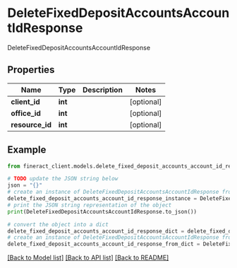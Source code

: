 # DeleteFixedDepositAccountsAccountIdResponse

DeleteFixedDepositAccountsAccountIdResponse

## Properties

Name | Type | Description | Notes
------------ | ------------- | ------------- | -------------
**client_id** | **int** |  | [optional] 
**office_id** | **int** |  | [optional] 
**resource_id** | **int** |  | [optional] 

## Example

```python
from fineract_client.models.delete_fixed_deposit_accounts_account_id_response import DeleteFixedDepositAccountsAccountIdResponse

# TODO update the JSON string below
json = "{}"
# create an instance of DeleteFixedDepositAccountsAccountIdResponse from a JSON string
delete_fixed_deposit_accounts_account_id_response_instance = DeleteFixedDepositAccountsAccountIdResponse.from_json(json)
# print the JSON string representation of the object
print(DeleteFixedDepositAccountsAccountIdResponse.to_json())

# convert the object into a dict
delete_fixed_deposit_accounts_account_id_response_dict = delete_fixed_deposit_accounts_account_id_response_instance.to_dict()
# create an instance of DeleteFixedDepositAccountsAccountIdResponse from a dict
delete_fixed_deposit_accounts_account_id_response_from_dict = DeleteFixedDepositAccountsAccountIdResponse.from_dict(delete_fixed_deposit_accounts_account_id_response_dict)
```
[[Back to Model list]](../README.md#documentation-for-models) [[Back to API list]](../README.md#documentation-for-api-endpoints) [[Back to README]](../README.md)


